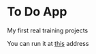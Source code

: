 # To Do App
My first real training projects  

You can run it at [this](https://voice60.github.io/ToDoApp) address


